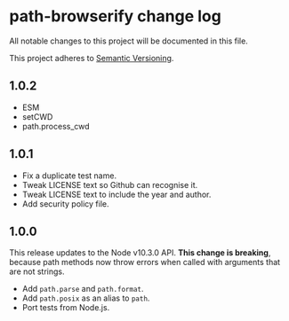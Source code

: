 # path-browserify change log

All notable changes to this project will be documented in this file.

This project adheres to [Semantic Versioning](http://semver.org/).

## 1.0.2
* ESM
* setCWD
* path.process_cwd

## 1.0.1
* Fix a duplicate test name.
* Tweak LICENSE text so Github can recognise it.
* Tweak LICENSE text to include the year and author.
* Add security policy file.

## 1.0.0
This release updates to the Node v10.3.0 API. **This change is breaking**,
because path methods now throw errors when called with arguments that are not
strings.

* Add `path.parse` and `path.format`.
* Add `path.posix` as an alias to `path`.
* Port tests from Node.js.
